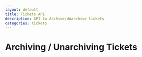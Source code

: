 ```yaml
---
layout: default
title: Tickets API
description: API to Archive/Unarchive tickets
categories: tickets
---
```


Archiving / Unarchiving Tickets
===============================



